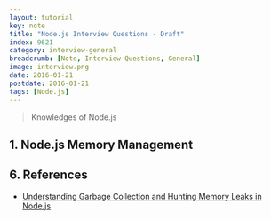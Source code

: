 ```yaml
---
layout: tutorial
key: note
title: "Node.js Interview Questions - Draft"
index: 9621
category: interview-general
breadcrumb: [Note, Interview Questions, General]
image: interview.png
date: 2016-01-21
postdate: 2016-01-21
tags: [Node.js]
---
```


> Knowledges of Node.js

## 1. Node.js Memory Management


## 6. References
* [Understanding Garbage Collection and Hunting Memory Leaks in Node.js](https://blog.codeship.com/understanding-garbage-collection-in-node-js/)
